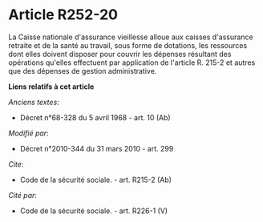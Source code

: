 # Article R252-20

La Caisse nationale d'assurance vieillesse alloue aux caisses d'assurance retraite et de la santé au travail, sous forme de
dotations, les ressources dont elles doivent disposer pour couvrir les dépenses résultant des opérations qu'elles effectuent
par application de l'article R. 215-2 et autres que des dépenses de gestion administrative.

**Liens relatifs à cet article**

_Anciens textes_:

  - Décret n°68-328 du 5 avril 1968 - art. 10 (Ab)

_Modifié par_:

  - Décret n°2010-344 du 31 mars 2010 - art. 299

_Cite_:

  - Code de la sécurité sociale. - art. R215-2 (Ab)

_Cité par_:

  - Code de la sécurité sociale. - art. R226-1 (V)
